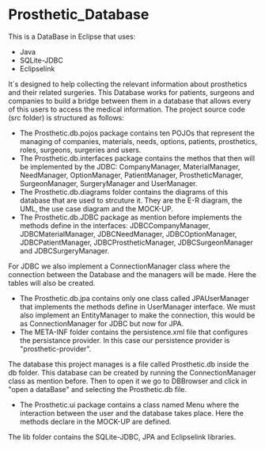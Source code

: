 # Prosthetic_Database
This is a DataBase in Eclipse that uses:
- Java
- SQLite-JDBC
- Eclipselink

It´s designed to help collecting the relevant information about prosthetics and their related surgeries. This Database works for patients, surgeons and companies to build a bridge between them in a database that allows every of this users to access the medical information.
The project source code (src folder) is structured as follows:
- The Prosthetic.db.pojos package contains ten POJOs that represent the managing of companies, materials, needs, options, patients, prosthetics, roles, surgeons, surgeries and users.
- The Prosthetic.db.interfaces package contains the methos that then will be implemented by the JDBC: CompanyManager, MaterialManager, NeedManager, OptionManager, PatientManager, ProstheticManager, SurgeonManager, SurgeryManager and UserManager.
- The Prosthetic.db.diagrams folder contains the diagrams of this database that are used to strcuture it. They are the E-R diagram, the UML, the use case diagram and the MOCK-UP. 
- The Prosthetic.db.JDBC package as mention before implements the methods define in the interfaces: JDBCCompanyManager, JDBCMaterialManager, JDBCNeedManager, JDBCOptionManager, JDBCPatientManager, JDBCProstheticManager, JDBCSurgeonManager and JDBCSurgeryManager.

For JDBC we also implement a ConnectionManager class where the connection between the Database and the managers will be made. Here the tables will also be created. 

- The Prosthetic.db.jpa contains only one class called JPAUserManager that implements the methods define in UserManager interface. We must also implement an EntityManager to make the connection, this would be as ConnectionManager for JDBC but now for JPA.
- The META-INF folder contains the persistence.xml file that configures the persistance provider. In this case our persistence provider is "prosthetic-provider".

The database this project manages is a file called Prosthetic.db inside the db folder. This database can be created by running the ConnectionManager class as mention before. Then to open it we go to DBBrowser and click in "open a dataBase" and selecting the Prosthetic.db file. 


- The Prosthetic.ui package contains a class named Menu where the interaction between the user and the database takes place. Here the methods declare in the MOCK-UP are defined.

 The lib folder contains the SQLite-JDBC, JPA and Eclipselink libraries.
